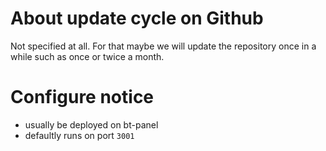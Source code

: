 # About update cycle on Github

Not specified at all. For that maybe we will update the repository once in a while such as once or twice a month.

# Configure notice

- usually be deployed on bt-panel
- defaultly runs on port `3001`
